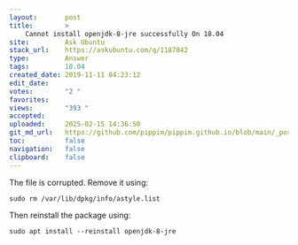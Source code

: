 ```yaml
---
layout:       post
title:        >
    Cannot install openjdk-8-jre successfully On 18.04
site:         Ask Ubuntu
stack_url:    https://askubuntu.com/q/1187842
type:         Answer
tags:         18.04
created_date: 2019-11-11 04:23:12
edit_date:    
votes:        "2 "
favorites:    
views:        "393 "
accepted:     
uploaded:     2025-02-15 14:36:50
git_md_url:   https://github.com/pippim/pippim.github.io/blob/main/_posts/2019/2019-11-11-Cannot-install-openjdk-8-jre-successfully-On-18.04.md
toc:          false
navigation:   false
clipboard:    false
---
```


The file is corrupted. Remove it using:

``` 
sudo rm /var/lib/dpkg/info/astyle.list
```

Then reinstall the package using:

``` 
sudo apt install --reinstall openjdk-8-jre
```
